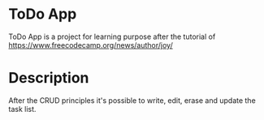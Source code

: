 # ToDo App
ToDo App is a project for learning purpose after the tutorial of https://www.freecodecamp.org/news/author/joy/

# Description
After the CRUD principles it's possible to write, edit, erase and update the task list.

